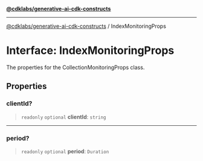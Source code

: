 [**@cdklabs/generative-ai-cdk-constructs**](../README.md)

***

[@cdklabs/generative-ai-cdk-constructs](../README.md) / IndexMonitoringProps

# Interface: IndexMonitoringProps

The properties for the CollectionMonitoringProps class.

## Properties

### clientId?

> `readonly` `optional` **clientId**: `string`

***

### period?

> `readonly` `optional` **period**: `Duration`
